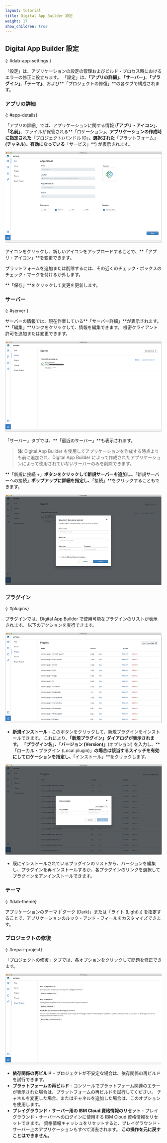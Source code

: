 ```yaml
---
layout: tutorial
title: Digital App Builder 設定
weight: 17
show_children: true
---
```

<!-- NLS_CHARSET=UTF-8 -->

## Digital App Builder 設定
{: #dab-app-settings }

「設定」は、アプリケーションの設定の管理およびビルド・プロセス時におけるエラーの修正に役立ちます。 「設定」は、**「アプリの詳細」**、**「サーバー」**、**「プラグイン」**、**「テーマ」**、および**「プロジェクトの修復」**の各タブで構成されます。

### アプリの詳細
{: #app-details}

「アプリの詳細」では、アプリケーションに関する情報 (**「アプリ・アイコン」**、**「名前」**、ファイルが保管される**「ロケーション」**、アプリケーションの作成時に指定された**「プロジェクト/バンドル ID」**、選択された**「プラットフォーム」**(チャネル)、有効になっている**「サービス」**) が表示されます。

![「アプリの詳細」の設定](dab-settings.png)

アイコンをクリックし、新しいアイコンをアップロードすることで、**「アプリ・アイコン」**を変更できます。

プラットフォームを追加または削除するには、その近くのチェック・ボックスのチェック・マークを付けるか外します。

**「保存」**をクリックして変更を更新します。

### サーバー
{: #server }

サーバーの情報では、現在作業している**「サーバー詳細」**が表示されます。 **「編集」**リンクをクリックして、情報を編集できます。 機密クライアント許可を追加または変更できます。

![「サーバー詳細」の設定](dab-settings-server.png)

「サーバー」タブでは、**「最近のサーバー」**も表示されます。

>**注**: Digital App Builder を使用してアプリケーションを作成する時点よりも前に追加され、Digital App Builder によって作成されたアプリケーションによって使用されていないサーバーのみを削除できます。

**「新規に接続 +」**ボタンをクリックして新規サーバーを追加し、**「新規サーバーへの接続」**ポップアップに詳細を指定し、**「接続」**をクリックすることもできます。

![新規サーバーの設定](dab-settings-new-server.png)

### **プラグイン**
{: #plugins}

プラグインでは、Digital App Builder で使用可能なプラグインのリストが表示されます。 以下のアクションを実行できます。

![使用可能なプラグインの設定](dab-settings-plugins.png)

* **新規インストール** - このボタンをクリックして、新規プラグインをインストールできます。 これにより、**「新規プラグイン」**ダイアログが表示されます。 **「プラグイン名」**、**「バージョン (Version)」**(オプション) を入力し、**「ローカル・プラグイン (Local plugin)」**の場合は該当するスイッチを有効にしてロケーションを指定し、**「インストール」**をクリックします。

![新規プラグインの設定](dab-settings-new-plugins.png)

* 既にインストールされているプラグインのリストから、バージョンを編集し、プラグインを再インストールするか、各プラグインのリンクを選択してプラグインをアンインストールできます。


### テーマ
{: #dab-theme}

アプリケーションのテーマ (「ダーク (Dark)」または「ライト (Light)」) を指定することで、アプリケーションのルック・アンド・フィールをカスタマイズできます。 

### プロジェクトの修復
{: #repair-project}

「プロジェクトの修復」タブでは、各オプションをクリックして問題を修正できます。

![修復の設定](dab-settings-repair.png)

* **依存関係の再ビルド** - プロジェクトが不安定な場合は、依存関係の再ビルドを試行できます。
* **プラットフォームの再ビルド** - コンソールでプラットフォーム関連のエラーが表示された場合は、プラットフォームの再ビルドを試行してください。 チャネルを変更した場合、またはチャネルを追加した場合は、このオプションを使用します。
* **プレイグラウンド・サーバー用の IBM Cloud 資格情報のリセット** - プレイグラウンド・サーバーへのログインに使用する IBM Cloud 資格情報をリセットできます。 資格情報キャッシュをリセットすると、プレイグラウンド・サーバー上のアプリケーションもすべて消去されます。 **この操作を元に戻すことはできません。**
